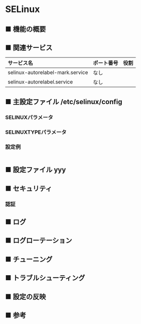# SELinux
## ■ 機能の概要
## ■ 関連サービス
|サービス名|ポート番号|役割|
|:---|:---|:---|
|selinux-autorelabel-mark.service|なし||
|selinux-autorelabel.service|なし||

## ■ 主設定ファイル /etc/selinux/config
### SELINUXパラメータ
### SELINUXTYPEパラメータ
### 設定例
```
```
## ■ 設定ファイル yyy
## ■ セキュリティ
### 認証
## ■ ログ
## ■ ログローテーション
## ■ チューニング
## ■ トラブルシューティング
## ■ 設定の反映
## ■ 参考
